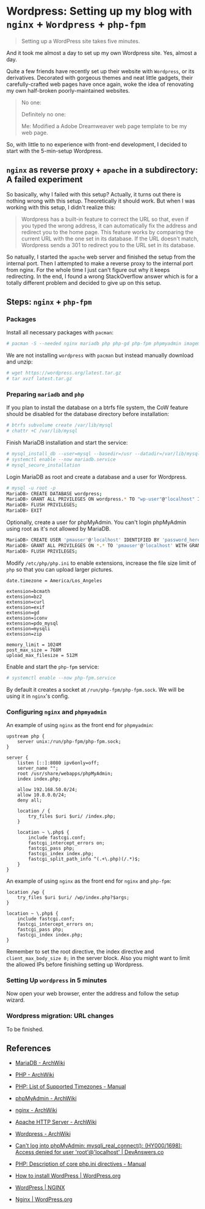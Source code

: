 # Wordpress: Setting up my blog with `nginx` + `Wordpress` + `php-fpm`

> Setting up a WordPress site takes five minutes.

And it took me almost a day to set up my own Wordpress site. Yes, almost a day.

Quite a few friends have recently set up their website with `Wordpress`, or its derivatives. Decorated with gorgeous themes and neat little gadgets, their carefully-crafted web pages have once again, woke the idea of renovating my own half-broken poorly-maintained websites.

> No one:
>
> Definitely no one:
>
> Me: Modified a Adobe Dreamweaver web page template to be my web page.

So, with little to no experience with front-end development, I decided to start with the 5-min-setup Wordpress.

## `nginx` as reverse proxy + `apache` in a subdirectory: A failed experiment

So basically, why I failed with this setup? Actually, it turns out there is nothing wrong with this setup. Theoretically it should work. But when I was working with this setup, I didn't realize this:

> Wordpress has a built-in feature to correct the URL so that, even if you typed the wrong address, it can automatically fix the address and redirect you to the home page. This feature works by comparing the current URL with the one set in its database. If the URL doesn't match, Wordpress sends a 301 to redirect you to the URL set in its database.

So natually, I started the `apache` web server and finished the setup from the internal port. Then I attempted to make a reverse proxy to the internal port from nginx. For the whole time I just can't figure out why it keeps redirecting. In the end, I found a wrong StackOverflow answer which is for a totally different problem and decided to give up on this setup.

## Steps: `nginx` + `php-fpm`

### Packages

Install all necessary packages with `pacman`:

```bash
# pacman -S --needed nginx mariadb php php-gd php-fpm phpmyadmin imagemagick php-imagick
```

We are not installing `wordpress` with `pacman` but instead manually download and unzip:

```bash
# wget https://wordpress.org/latest.tar.gz
# tar xvzf latest.tar.gz
```

### Preparing `mariadb` and `php`

If you plan to install the database on a btrfs file system, the CoW feature should be disabled for the database directory before installation:

```bash
# btrfs subvolume create /var/lib/mysql
# chattr +C /var/lib/mysql
```

Finish MariaDB installation and start the service:

```bash
# mysql_install_db --user=mysql --basedir=/usr --datadir=/var/lib/mysql
# systemctl enable --now mariadb.service
# mysql_secure_installation
```

Login MariaDB as root and create a database and a user for Wordpress.

```bash
# mysql -u root -p
MariaDB> CREATE DATABASE wordpress;
MariaDB> GRANT ALL PRIVILEGES ON wordpress.* TO "wp-user"@"localhost" IDENTIFIED BY "choose_db_password";
MariaDB> FLUSH PRIVILEGES;
MariaDB> EXIT
```

Optionally, create a user for phpMyAdmin. You can't login phpMyAdmin using root as it's not allowed by MariaDB.

```bash
MariaDB> CREATE USER 'pmauser'@'localhost' IDENTIFIED BY 'password_here';
MariaDB> GRANT ALL PRIVILEGES ON *.* TO 'pmauser'@'localhost' WITH GRANT OPTION;
MariaDB> FLUSH PRIVILEGES;
```

Modify `/etc/php/php.ini` to enable extensions, increase the file size limit of `php` so that you can upload larger pictures.

```
date.timezone = America/Los_Angeles

extension=bcmath
extension=bz2
extension=curl
extension=exif
extension=gd
extension=iconv
extension=pdo_mysql
extension=mysqli
extension=zip

memory_limit = 1024M
post_max_size = 768M
upload_max_filesize = 512M
```

Enable and start the `php-fpm` service:

```bash
# systemctl enable --now php-fpm.service
```

By default it creates a socket at `/run/php-fpm/php-fpm.sock`. We will be using it in `nginx`'s config.

### Configuring `nginx` and `phpmyadmin`

An example of using `nginx` as the front end for `phpmyadmin`:

```
upstream php {
    server unix:/run/php-fpm/php-fpm.sock;
}

server {
    listen [::]:8080 ipv6only=off;
    server_name "";
    root /usr/share/webapps/phpMyAdmin;
    index index.php;

    allow 192.168.50.0/24;
    allow 10.8.0.0/24;
    deny all;

    location / {
        try_files $uri $uri/ /index.php;
    }

    location ~ \.php$ {
        include fastcgi.conf;
        fastcgi_intercept_errors on;
        fastcgi_pass php;
        fastcgi_index index.php;
        fastcgi_split_path_info ^(.+\.php)(/.*)$;
    }
}
```

An example of using `nginx` as the front end for `nginx` and `php-fpm`:

```
location /wp {
    try_files $uri $uri/ /wp/index.php?$args;
}

location ~ \.php$ {
    include fastcgi.conf;
    fastcgi_intercept_errors on;
    fastcgi_pass php;
    fastcgi_index index.php;
}
```

Remember to set the root directive, the index directive and `client_max_body_size 0;` in the server block. Also you might want to limit the allowed IPs before finishiing setting up Wordpress.

### Setting Up `wordpress` in 5 minutes

Now open your web browser, enter the address and follow the setup wizard.

### Wordpress migration: URL changes

To be finished.

## References

* [MariaDB - ArchWiki](https://wiki.archlinux.org/index.php/MariaDB)
* [PHP - ArchWiki](https://wiki.archlinux.org/index.php/PHP)
* [PHP: List of Supported Timezones - Manual](https://secure.php.net/manual/en/timezones.php)
* [phpMyAdmin - ArchWiki](https://wiki.archlinux.org/index.php/PhpMyAdmin)
* [nginx - ArchWiki](https://wiki.archlinux.org/index.php/Nginx)
* [Apache HTTP Server - ArchWiki](https://wiki.archlinux.org/index.php/Apache_HTTP_Server)
* [Wordpress - ArchWiki](https://wiki.archlinux.org/index.php/Wordpress)

* [Can't log into phpMyAdmin: mysqli_real_connect(): (HY000/1698): Access denied for user 'root'@'localhost' | DevAnswers.co](https://devanswers.co/phpmyadmin-access-denied-for-user-root-localhost/)
* [PHP: Description of core php.ini directives - Manual](https://www.php.net/manual/en/ini.core.php#ini.upload-max-filesize)

* [How to install WordPress | WordPress.org](https://wordpress.org/support/article/how-to-install-wordpress/)
* [WordPress | NGINX](https://www.nginx.com/resources/wiki/start/topics/recipes/wordpress/)
* [Nginx | WordPress.org](https://wordpress.org/support/article/nginx/)